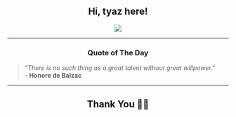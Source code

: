 <h2 align="center"> Hi, tyaz here!</h2>

<p align="center">
<a href="https://github.com/tyazx" alt="github streak"><img src="https://dvst-streak.herokuapp.com/?user=tyazx&theme=tokyonight&fire=DD472C"></a>
</p>

<hr>
<h3 align="center">Quote of The Day</h3>
<p align="center">
<blockquote>
<i>"There is no such thing as a great talent without great willpower."</i>
<br>
<b>- Honore de Balzac</b>
</blockquote>
</p>


<hr>
<h2 align="center">Thank You 🙏🏼</h2>
